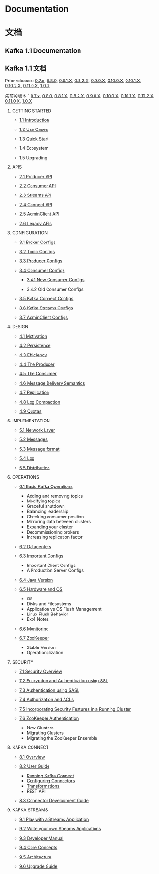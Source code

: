 # Documentation

# 文档

## Kafka 1.1 Documentation

## Kafka 1.1 文档

Prior releases: [0.7.x](http://kafka.apache.org/07/documentation.html), [0.8.0](http://kafka.apache.org/08/documentation.html), [0.8.1.X](http://kafka.apache.org/081/documentation.html), [0.8.2.X](http://kafka.apache.org/082/documentation.html), [0.9.0.X](http://kafka.apache.org/090/documentation.html), [0.10.0.X](http://kafka.apache.org/0100/documentation.html), [0.10.1.X](http://kafka.apache.org/0101/documentation.html), [0.10.2.X](http://kafka.apache.org/0102/documentation.html), [0.11.0.X](http://kafka.apache.org/0110/documentation.html), [1.0.X](http://kafka.apache.org/10/documentation.html)

先前的版本：[0.7.x](http://kafka.apache.org/07/documentation.html), [0.8.0](http://kafka.apache.org/08/documentation.html), [0.8.1.X](http://kafka.apache.org/081/documentation.html), [0.8.2.X](http://kafka.apache.org/082/documentation.html), [0.9.0.X](http://kafka.apache.org/090/documentation.html), [0.10.0.X](http://kafka.apache.org/0100/documentation.html), [0.10.1.X](http://kafka.apache.org/0101/documentation.html), [0.10.2.X](http://kafka.apache.org/0102/documentation.html), [0.11.0.X](http://kafka.apache.org/0110/documentation.html), [1.0.X](http://kafka.apache.org/10/documentation.html)

1. GETTING STARTED

    * [1.1 Introduction](./introduction.md)

    * [1.2 Use Cases](./usercases.md)

    * [1.3 Quick Start](./quickstart.md)

    * 1.4 Ecosystem

    * 1.5 Upgrading

2. APIS

    * [2.1 Producer API](./documentations/apis.md#producer-api)

    * [2.2 Consumer API](./documentations/apis.md#consumer-api)

    * [2.3 Streams API](./documentations/apis.md#streams-api)

    * [2.4 Connect API](./documentations/apis.md#connect-api)

    * [2.5 AdminClient API](./documentations/apis.md#adminclient-api)

    * [2.6 Legacy APIs](./documentations/apis.md#legacy-apis)

3. CONFIGURATION

    * [3.1 Broker Configs](./documentations/configs/broker.md)

    * [3.2 Topic Configs](./documentations/configs/topic.md)

    * [3.3 Producer Configs](./documentations/configs/producer.md)

    * [3.4 Consumer Configs](./documentations/configs/consumer.md)

        * [3.4.1 New Consumer Configs](./documentations/configs/consumer.md)

        * [3.4.2 Old Consumer Configs](./documentations/configs/consumer.md)

    * [3.5 Kafka Connect Configs](./documentations/configs/connect.md)

    * [3.6 Kafka Streams Configs](./documentations/configs/streams.md)

    * [3.7 AdminClient Configs](./documentations/configs/admin_client.md)

4. DESIGN

    * [4.1 Motivation](./documentations/design/motivation.md)

    * [4.2 Persistence](./documentations/design/persistence.md)

    * [4.3 Efficiency](./documentations/design/efficiency.md)

    * [4.4 The Producer](./documentations/design/producer.md)

    * [4.5 The Consumer](./documentations/design/consumer.md)

    * [4.6 Message Delivery Semantics](./documentations/design/message_delivery_semantics.md)

    * [4.7 Replication](./documentations/design/replication.md)

    * [4.8 Log Compaction](./documentations/design/log_compaction.md)

    * [4.9 Quotas](./documentations/design/quotas.md)

5. IMPLEMENTATION

    * [5.1 Network Layer](./documentations/implementation/network_layer.md)

    * [5.2 Messages](./documentations/implementation/messages.md)

    * [5.3 Message format](./documentations/implementation/message_format.md)

    * [5.4 Log](./documentations/implementation/log.md)

    * [5.5 Distribution](./documentations/implementation/distribution.md)

6. OPERATIONS

    * [6.1 Basic Kafka Operations](./documentations/operations/basic_kafka.md)

        * Adding and removing topics
        * Modifying topics
        * Graceful shutdown
        * Balancing leadership
        * Checking consumer position
        * Mirroring data between clusters
        * Expanding your cluster
        * Decommissioning brokers
        * Increasing replication factor

    * [6.2 Datacenters](./documentations/operations/datacenters.md)

    * [6.3 Important Configs](./documentations/operations/kafka_configuration.md)

        * Important Client Configs
        * A Production Server Configs

    * [6.4 Java Version](./documentations/operations/java_version.md)

    * [6.5 Hardware and OS](./documentations/operations/hardware_os.md)

        * OS
        * Disks and Filesystems
        * Application vs OS Flush Management
        * Linux Flush Behavior
        * Ext4 Notes

    * [6.6 Monitoring](./documentations/operations/monitoring.md)

    * [6.7 ZooKeeper](./documentations/operations/zookeeper.md)

        * Stable Version
        * Operationalization

7. SECURITY

    * [7.1 Security Overview](./documentations/security/overview.md)

    * [7.2 Encryption and Authentication using SSL](./documentations/security/encryption_authentication.md)

    * [7.3 Authentication using SASL](./documentations/security/authentication_sasl.md)

    * [7.4 Authorization and ACLs](./documentations/security/authorization_acls.md)

    * [7.5 Incorporating Security Features in a Running Cluster](./documentations/security/incorporating_security_features.md)

    * [7.6 ZooKeeper Authentication](./documentations/security/zookeeper_authentication.md)

        * New Clusters
        * Migrating Clusters
        * Migrating the ZooKeeper Ensemble

8. KAFKA CONNECT

    * [8.1 Overview](./documentations/kafka_connect.md#概况)

    * [8.2 User Guide](./documentations/kafka_connect.md#用户指南)

        * [Running Kafka Connect](./documentations/kafka_connect.md#运行-kafka-connect)
        * [Configuring Connectors](./documentations/kafka_connect.md#配置connector)
        * [Transformations](./documentations/kafka_connect.md#转换器)
        * [REST API](./documentations/kafka_connect.md#rest-api)

    * [8.3 Connector Development Guide](./documentations/kafka_connect.md#connector-开发指南)

9. KAFKA STREAMS

    * [9.1 Play with a Streams Application](./documentations/kafka_streams/run_demo_app.md)

    * [9.2 Write your own Streams Applications](./documentations/kafka_streams/tutorial_write_app.md)

    * [9.3 Developer Manual](./documentations/kafka_streams/developer_guide.md)

    * [9.4 Core Concepts](./documentations/kafka_streams/concepts.md)

    * [9.5 Architecture](./documentations/kafka_streams/architecture.md)

    * [9.6 Upgrade Guide](./documentations/kafka_streams/upgrade.md)
